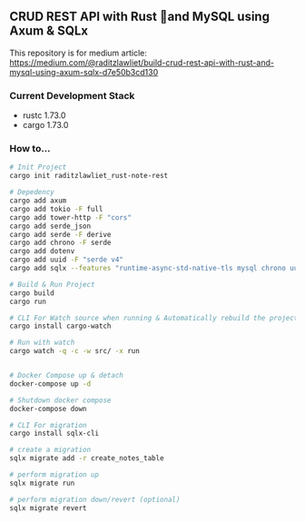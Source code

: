 ## CRUD REST API with Rust 🦀and MySQL using Axum & SQLx
This repository is for medium article: https://medium.com/@raditzlawliet/build-crud-rest-api-with-rust-and-mysql-using-axum-sqlx-d7e50b3cd130

### Current Development Stack

- rustc 1.73.0
- cargo 1.73.0

### How to...
```sh
# Init Project
cargo init raditzlawliet_rust-note-rest

# Depedency
cargo add axum
cargo add tokio -F full
cargo add tower-http -F "cors"
cargo add serde_json
cargo add serde -F derive
cargo add chrono -F serde
cargo add dotenv
cargo add uuid -F "serde v4"
cargo add sqlx --features "runtime-async-std-native-tls mysql chrono uuid"

# Build & Run Project
cargo build
cargo run

# CLI For Watch source when running & Automatically rebuild the project
cargo install cargo-watch

# Run with watch
cargo watch -q -c -w src/ -x run


# Docker Compose up & detach
docker-compose up -d

# Shutdown docker compose
docker-compose down

# CLI For migration
cargo install sqlx-cli

# create a migration
sqlx migrate add -r create_notes_table

# perform migration up
sqlx migrate run

# perform migration down/revert (optional)
sqlx migrate revert

```
